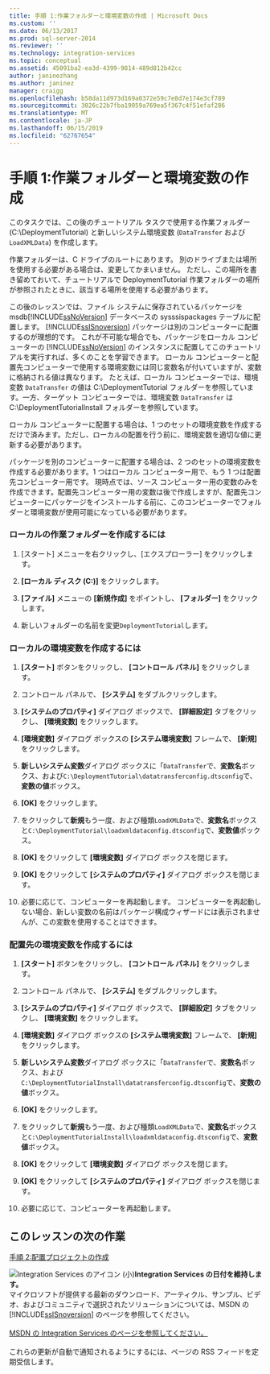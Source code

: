 ```yaml
---
title: 手順 1:作業フォルダーと環境変数の作成 | Microsoft Docs
ms.custom: ''
ms.date: 06/13/2017
ms.prod: sql-server-2014
ms.reviewer: ''
ms.technology: integration-services
ms.topic: conceptual
ms.assetid: 45091ba2-ea3d-4399-9814-489d812b42cc
author: janinezhang
ms.author: janinez
manager: craigg
ms.openlocfilehash: b58da11d973d169a0372e59c7e8d7e174e3cf789
ms.sourcegitcommit: 3026c22b7fba19059a769ea5f367c4f51efaf286
ms.translationtype: MT
ms.contentlocale: ja-JP
ms.lasthandoff: 06/15/2019
ms.locfileid: "62767654"
---
```

# <a name="step-1-creating-working-folders-and-environment-variables"></a>手順 1:作業フォルダーと環境変数の作成
  このタスクでは、この後のチュートリアル タスクで使用する作業フォルダー (C:\DeploymentTutorial) と新しいシステム環境変数 (`DataTransfer` および `LoadXMLData`) を作成します。  
  
 作業フォルダーは、C ドライブのルートにあります。 別のドライブまたは場所を使用する必要がある場合は、変更してかまいません。 ただし、この場所を書き留めておいて、チュートリアルで DeploymentTutorial 作業フォルダーの場所が参照されたときに、該当する場所を使用する必要があります。  
  
 この後のレッスンでは、ファイル システムに保存されているパッケージを msdb[!INCLUDE[ssNoVersion](../includes/ssnoversion-md.md)] データベースの sysssispackages テーブルに配置します。 [!INCLUDE[ssISnoversion](../includes/ssisnoversion-md.md)] パッケージは別のコンピューターに配置するのが理想的です。 これが不可能な場合でも、パッケージをローカル コンピューターの [!INCLUDE[ssNoVersion](../includes/ssnoversion-md.md)] のインスタンスに配置してこのチュートリアルを実行すれば、多くのことを学習できます。 ローカル コンピューターと配置先コンピューターで使用する環境変数には同じ変数名が付いていますが、変数に格納される値は異なります。 たとえば、ローカル コンピューターでは、環境変数 `DataTransfer` の値は C:\DeploymentTutorial フォルダーを参照しています。一方、ターゲット コンピューターでは、環境変数 `DataTransfer` は C:\DeploymentTutorialInstall フォルダーを参照しています。  
  
 ローカル コンピューターに配置する場合は、1 つのセットの環境変数を作成するだけで済みます。ただし、ローカルの配置を行う前に、環境変数を適切な値に更新する必要があります。  
  
 パッケージを別のコンピューターに配置する場合は、2 つのセットの環境変数を作成する必要があります。1 つはローカル コンピューター用で、もう 1 つは配置先コンピューター用です。 現時点では、ソース コンピューター用の変数のみを作成できます。配置先コンピューター用の変数は後で作成しますが、配置先コンピューターにパッケージをインストールする前に、このコンピューターでフォルダーと環境変数が使用可能になっている必要があります。  
  
### <a name="to-create-the-local-working-folder"></a>ローカルの作業フォルダーを作成するには  
  
1.  [スタート] メニューを右クリックし、[エクスプローラー] をクリックします。  
  
2.  **[ローカル ディスク (C:)]** をクリックします。  
  
3.  **[ファイル]** メニューの **[新規作成]** をポイントし、 **[フォルダー]** をクリックします。  
  
4.  新しいフォルダーの名前を変更`DeploymentTutorial`します。  
  
### <a name="to-create-local-environment-variables"></a>ローカルの環境変数を作成するには  
  
1.  **[スタート]** ボタンをクリックし、 **[コントロール パネル]** をクリックします。  
  
2.  コントロール パネルで、 **[システム]** をダブルクリックします。  
  
3.  **[システムのプロパティ]** ダイアログ ボックスで、 **[詳細設定]** タブをクリックし、 **[環境変数]** をクリックします。  
  
4.  **[環境変数]** ダイアログ ボックスの **[システム環境変数]** フレームで、 **[新規]** をクリックします。  
  
5.  **新しいシステム変数**ダイアログ ボックスに「`DataTransfer`で、**変数名**ボックス、および`C:\DeploymentTutorial\datatransferconfig.dtsconfig`で、**変数の値**ボックス。  
  
6.  **[OK]** をクリックします。  
  
7.  をクリックして**新規**もう一度、および種類`LoadXMLData`で、**変数名**ボックスと`C:\DeploymentTutorial\loadxmldataconfig.dtsconfig`で、**変数値**ボックス。  
  
8.  **[OK]** をクリックして **[環境変数]** ダイアログ ボックスを閉じます。  
  
9. **[OK]** をクリックして **[システムのプロパティ]** ダイアログ ボックスを閉じます。  
  
10. 必要に応じて、コンピューターを再起動します。 コンピューターを再起動しない場合、新しい変数の名前はパッケージ構成ウィザードには表示されませんが、この変数を使用することはできます。  
  
### <a name="to-create-destination-environment-variables"></a>配置先の環境変数を作成するには  
  
1.  **[スタート]** ボタンをクリックし、 **[コントロール パネル]** をクリックします。  
  
2.  コントロール パネルで、 **[システム]** をダブルクリックします。  
  
3.  **[システムのプロパティ]** ダイアログ ボックスで、 **[詳細設定]** タブをクリックし、 **[環境変数]** をクリックします。  
  
4.  **[環境変数]** ダイアログ ボックスの **[システム環境変数]** フレームで、 **[新規]** をクリックします。  
  
5.  **新しいシステム変数**ダイアログ ボックスに「`DataTransfer`で、**変数名**ボックス、および`C:\DeploymentTutorialInstall\datatransferconfig.dtsconfig`で、**変数の値**ボックス。  
  
6.  **[OK]** をクリックします。  
  
7.  をクリックして**新規**もう一度、および種類`LoadXMLData`で、**変数名**ボックスと`C:\DeploymentTutorialInstall\loadxmldataconfig.dtsconfig`で、**変数値**ボックス。  
  
8.  **[OK]** をクリックして **[環境変数]** ダイアログ ボックスを閉じます。  
  
9. **[OK]** をクリックして **[システムのプロパティ]** ダイアログ ボックスを閉じます。  
  
10. 必要に応じて、コンピューターを再起動します。  
  
## <a name="next-task-in-lesson"></a>このレッスンの次の作業  
 [手順 2:配置プロジェクトの作成](../integration-services/lesson-1-2-creating-the-deployment-project.md)  
  
![Integration Services のアイコン (小)](media/dts-16.gif "Integration Services アイコン (小)")**Integration Services の日付を維持します。**<br /> マイクロソフトが提供する最新のダウンロード、アーティクル、サンプル、ビデオ、およびコミュニティで選択されたソリューションについては、MSDN の [!INCLUDE[ssISnoversion](../includes/ssisnoversion-md.md)] のページを参照してください。<br /><br /> [MSDN の Integration Services のページを参照してください。](https://go.microsoft.com/fwlink/?LinkId=136655)<br /><br /> これらの更新が自動で通知されるようにするには、ページの RSS フィードを定期受信します。  
  
  
